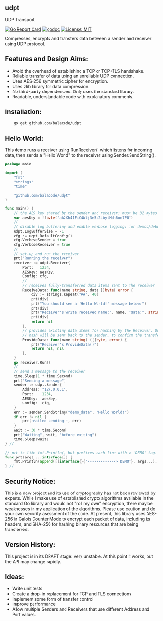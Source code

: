 ## udpt
UDP Transport

[![Go Report Card](https://goreportcard.com/badge/github.com/balacode/udpt)](https://goreportcard.com/report/github.com/balacode/udpt)
[![godoc](https://godoc.org/github.com/balacode/udpt?status.svg)](https://godoc.org/github.com/balacode/udpt)
[![License: MIT](https://img.shields.io/badge/License-MIT-blue.svg)](https://opensource.org/licenses/MIT)

Compresses, encrypts and transfers data between a sender and receiver using UDP protocol.

## Features and Design Aims:
- Avoid the overhead of establishing a TCP or TCP+TLS handshake.
- Reliable transfer of data using an unreliable UDP connection.
- Uses AES-256 symmetric cipher for encryption.
- Uses zlib library for data compression.
- No third-party dependencies. Only uses the standard library.
- Readable, understandable code with explanatory comments.

## Installation:

```bash
    go get github.com/balacode/udpt
```

## Hello World:

This demo runs a receiver using RunReceiver() which listens for incoming data,
then sends a "Hello World" to the receiver using Sender.SendString().

```go
package main

import (
    "fmt"
    "strings"
    "time"

    "github.com/balacode/udpt"
)

func main() {
    // the AES key shared by the sender and receiver: must be 32 bytes log
    var aesKey = []byte("aA2Xh41FiC4Wtj3e5b2LbytMdn6on7P0")
    //
    // disable log buffering and enable verbose logging: for demos/debugging
    udpt.LogBufferSize = -1
    cfg := udpt.DefaultConfig()
    cfg.VerboseSender = true
    cfg.VerboseReceiver = true
    //
    // set-up and run the receiver
    prt("Running the receiver")
    receiver := udpt.Receiver{
        Port:   1234,
        AESKey: aesKey,
        Config: cfg,
        //
        // receives fully-transferred data items sent to the receiver
        ReceiveData: func(name string, data []byte) error {
            div := strings.Repeat("##", 40)
            prt(div)
            prt("You should see a 'Hello World!' message below:")
            prt(div)
            prt("Receiver's write received name:", name, "data:", string(data))
            prt(div)
            return nil
        },
        // provides existing data items for hashing by the Receiver. Only the
        // hash will be sent back to the sender, to confirm the transfer.
        ProvideData: func(name string) ([]byte, error) {
            prt("Receiver's ProvideData()")
            return nil, nil
        },
    }
    go receiver.Run()
    //
    // send a message to the receiver
    time.Sleep(1 * time.Second)
    prt("Sending a message")
    sender := udpt.Sender{
        Address: "127.0.0.1",
        Port:    1234,
        AESKey:  aesKey,
        Config:  cfg,
    }
    err := sender.SendString("demo_data", "Hello World!")
    if err != nil {
        prt("Failed sending:", err)
    }
    wait := 30 * time.Second
    prt("Waiting", wait, "before exiting")
    time.Sleep(wait)
} //                                                                        main

// prt is like fmt.Println() but prefixes each line with a 'DEMO' tag.
func prt(args ...interface{}) {
    fmt.Println(append([]interface{}{"-------------> DEMO"}, args...)...)
} //                                                                         prt
```

## Security Notice:
This is a new project and its use of cryptography has not been reviewed by experts. While I make use of established crypto algorithms available in the standard Go library and would not "roll my own" encryption, there may be weaknesses in my application of the algorithms. Please use caution and do your own security asessment of the code. At present, this library uses AES-256 in Galois Counter Mode to encrypt each packet of data, including its headers, and SHA-256 for hashing binary resources that are being transferred.

## Version History:
This project is in its DRAFT stage: very unstable. At this point it works, but the API may change rapidly.

## Ideas:
- Write unit tests
- Create a drop-in replacement for TCP and TLS connections
- Implement some form of transfer control
- Improve performance
- Allow multiple Senders and Receivers that use different Address and Port values.
